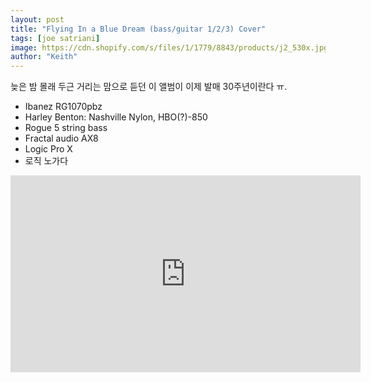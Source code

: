 ```yaml
---
layout: post
title: "Flying In a Blue Dream (bass/guitar 1/2/3) Cover"
tags: [joe satriani]
image: https://cdn.shopify.com/s/files/1/1779/8843/products/j2_530x.jpg?v=1560268310
author: "Keith"
---
```


늦은 밤 몰래 두근 거리는 맘으로 듣던 이 앨범이 이제 발매 30주년이란다 ㅠ.

- Ibanez RG1070pbz
- Harley Benton: Nashville Nylon, HBO(?)-850
- Rogue 5 string bass
- Fractal audio AX8
- Logic Pro X
- 로직 노가다

<iframe width="560" height="315" src="https://www.youtube.com/embed/uUu8J9wvmh0" frameborder="0" allow="accelerometer; autoplay; encrypted-media; gyroscope; picture-in-picture" allowfullscreen></iframe>